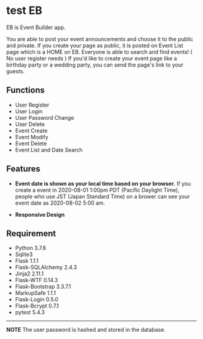 # test EB
EB is Event Builder app.

You are able to post your event announcements and choose it to the public and private.
If you create your page as public, it is posted on Event List page which is a HOME on EB. Everyone is able to search and find events! ( No user register needs )
If you'd like to create your event page like a birthday party or a wedding party, you can send the page's link to your guests.

## Functions
- User Register
- User Login
- User Password Change
- User Delete
- Event Create
- Event Modify
- Event Delete
- Event List and Date Search

## Features
- **Event date is shown as your local time based on your browser.**
If you create a event in 2020-08-01 1:00pm PDT (Pacific Daylight Time),
people who use JST (Japan Standard Time) on a brower can see your event date as 2020-08-02 5:00 am.

- **Responsive Design**

## Requirement
- Python 3.7.6
- Sqlite3
- Flask 1.1.1
- Flask-SQLAlchemy 2.4.3
- Jinja2 2.11.1
- Flask-WTF 0.14.3
- Flask-Bootstrap 3.3.7.1
- MarkupSafe 1.1.1
- Flask-Login 0.5.0
- Flask-Bcrypt 0.7.1
- pytest 5.4.3

***
**NOTE**
The user password is hashed and stored in the database.
